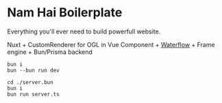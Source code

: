 # Nam Hai Boilerplate

Everything you'll ever need to build powerfull website.

Nuxt + CustomRenderer for OGL in Vue Component + [Waterflow](https://github.com/Nam-Hai/Waterflow) + Frame engine + Bun/Prisma backend

```
bun i
bun --bun run dev
```

```
cd ./server.bun
bun i
bun run server.ts
```

